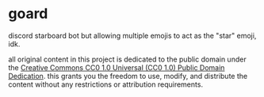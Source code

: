 # goard

discord starboard bot but allowing multiple emojis to act as the "star" emoji, idk.

all original content in this project is dedicated to the public domain under the
[Creative Commons CC0 1.0 Universal (CC0 1.0) Public Domain Dedication](https://creativecommons.org/publicdomain/zero/1.0/).
this grants you the freedom to use, modify, and distribute the content without any restrictions or attribution requirements.
